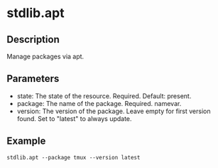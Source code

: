 # stdlib.apt

## Description

Manage packages via apt.

## Parameters

* state: The state of the resource. Required. Default: present.
* package: The name of the package. Required. namevar.
* version: The version of the package. Leave empty for first version found. Set to "latest" to always update.

## Example

```shell
stdlib.apt --package tmux --version latest
```

